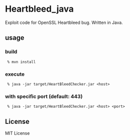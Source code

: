 # Heartbleed_java

Exploit code for OpenSSL Heartbleed bug. Written in Java.

## usage

### build
   
     % mvn install

### execute

     % java -jar target/HeartBleedChecker.jar <host>

### with specific port (default: 443)

     % java -jar target/HeartBleedChecker.jar <host> <port>

## License

MIT License
